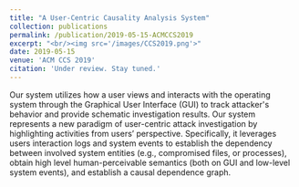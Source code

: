 ```yaml
---
title: "A User-Centric Causality Analysis System"
collection: publications
permalink: /publication/2019-05-15-ACMCCS2019
excerpt: "<br/><img src='/images/CCS2019.png'>"
date: 2019-05-15
venue: 'ACM CCS 2019'
citation: 'Under review. Stay tuned.'
---
```

Our system utilizes how a user views and interacts with the operating system through the Graphical User Interface (GUI) to track attacker's behavior and provide schematic investigation results. Our system represents a new paradigm of user-centric attack investigation by highlighting activities from users’ perspective. Specifically, it leverages users interaction logs and system events to establish the dependency between involved system entities (e.g., compromised files, or processes), obtain high level human-perceivable semantics (both on GUI and low-level system events), and establish a causal dependence graph.
